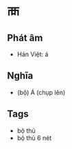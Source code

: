 # 襾

## Phát âm
* Hán Việt: á

## Nghĩa
* (bộ) Á (chụp lên)

## Tags
* bộ thủ
* bộ thủ 6 nét

<script>window.HANZI_FIELD='襾';</script>